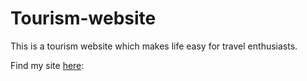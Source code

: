 # Tourism-website
This is a tourism website which makes life easy for travel enthusiasts.

Find my site [here](https://sarthaklonikar.github.io/Tourism-website/):
